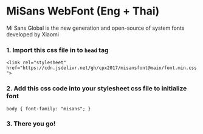 # MiSans WebFont (Eng + Thai)

Mi Sans Global is the new generation and open-source of system fonts developed by Xiaomi 

### 1. Import this css file in to `head` tag
`<link rel="stylesheet" href="https://cdn.jsdelivr.net/gh/cpx2017/misansfont@main/font.min.css">`

### 2. Add this css code into your stylesheet css file to initialize font
`body {
  font-family: "misans";
}`

### 3. There you go!